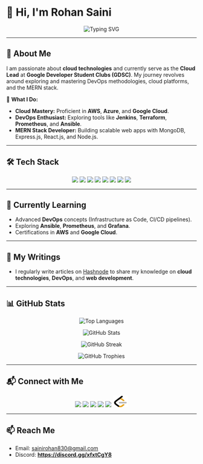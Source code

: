 # 👋 Hi, I'm **Rohan Saini**

<p align="center">
  <img src="https://readme-typing-svg.demolab.com?font=Fira+Code&weight=600&size=22&duration=4000&pause=800&color=2C9A7E&width=600&lines=Cloud+Lead+%7C+DevOps+Learner+%7C+MERN+Stack+Developer" alt="Typing SVG" />
</p>

---

## 🚀 **About Me**

I am passionate about **cloud technologies** and currently serve as the **Cloud Lead** at **Google Developer Student Clubs (GDSC)**. My journey revolves around exploring and mastering DevOps methodologies, cloud platforms, and the MERN stack.

🌟 **What I Do:**
- **Cloud Mastery:** Proficient in **AWS**, **Azure**, and **Google Cloud**.  
- **DevOps Enthusiast:** Exploring tools like **Jenkins**, **Terraform**, **Prometheus**, and **Ansible**.  
- **MERN Stack Developer:** Building scalable web apps with MongoDB, Express.js, React.js, and Node.js.  

---

## 🛠️ **Tech Stack**

<p align="center">
  <img src="https://img.shields.io/badge/Cloud-AWS-blue?style=for-the-badge&logo=amazon-aws" />
  <img src="https://img.shields.io/badge/Cloud-Google%20Cloud-blue?style=for-the-badge&logo=google-cloud" />
  <img src="https://img.shields.io/badge/CI/CD-Jenkins-orange?style=for-the-badge&logo=jenkins" />
  <img src="https://img.shields.io/badge/Container-Docker-blue?style=for-the-badge&logo=docker" />
  <img src="https://img.shields.io/badge/Orchestration-Kubernetes-blue?style=for-the-badge&logo=kubernetes" />
  <img src="https://img.shields.io/badge/Code-JavaScript-yellow?style=for-the-badge&logo=javascript" />
  <img src="https://img.shields.io/badge/Framework-React-blue?style=for-the-badge&logo=react" />
  <img src="https://img.shields.io/badge/DB-MongoDB-brightgreen?style=for-the-badge&logo=mongodb" />
</p>

---

## 🌱 **Currently Learning**
- Advanced **DevOps** concepts (Infrastructure as Code, CI/CD pipelines).  
- Exploring **Ansible**, **Prometheus**, and **Grafana**.  
- Certifications in **AWS** and **Google Cloud**.  

---

## 📝 **My Writings**
- I regularly write articles on [Hashnode](https://hashnode.com/@Rohansaini1512) to share my knowledge on **cloud technologies**, **DevOps**, and **web development**.

---

## 📊 **GitHub Stats**

<p align="center">
  <img src="https://github-readme-stats.vercel.app/api/top-langs/?username=rohansaini1512&layout=compact&theme=radical" alt="Top Languages" />
</p>
<p align="center">
  <img src="https://github-readme-stats.vercel.app/api?username=rohansaini1512&show_icons=true&theme=radical" alt="GitHub Stats" />
</p>
<p align="center">
  <img src="https://github-readme-streak-stats.herokuapp.com/?user=rohansaini1512&theme=radical" alt="GitHub Streak" />
</p>
<p align="center">
  <img src="https://github-profile-trophy.vercel.app/?username=rohansaini1512&theme=onedark&column=4" alt="GitHub Trophies" />
</p>

---

## 📬 **Connect with Me**

<p align="center">
  <a href="https://twitter.com/rohan" target="_blank"><img src="https://img.shields.io/badge/Twitter-%231DA1F2.svg?style=for-the-badge&logo=twitter&logoColor=white" /></a>
  <a href="https://linkedin.com/in/rohan-saini" target="_blank"><img src="https://img.shields.io/badge/LinkedIn-%230077B5.svg?style=for-the-badge&logo=linkedin&logoColor=white" /></a>
  <a href="https://hashnode.com/@Rohansaini1512" target="_blank"><img src="https://img.shields.io/badge/Hashnode-%2333AADD.svg?style=for-the-badge&logo=hashnode&logoColor=white" /></a>
  <a href="https://codeforces.com/profile/rohan1512" target="_blank"><img src="https://img.shields.io/badge/Codeforces-%23F76806.svg?style=for-the-badge&logo=codeforces&logoColor=white" /></a>
  <a href="https://discord.gg/xfxtCgY8" target="_blank"><img src="https://img.shields.io/badge/Discord-%237289DA.svg?style=for-the-badge&logo=discord&logoColor=white" /></a>
  <a href="https://leetcode.com/u/Rohansaini1512/" target="_blank"><img src="https://raw.githubusercontent.com/devicons/devicon/master/icons/leetcode/leetcode-original.svg" alt="LeetCode" height="30" width="40" /></a>
</p>

---

## 📫 **Reach Me**
- Email: sainirohan830@gmail.com  
- Discord: **https://discord.gg/xfxtCgY8**
